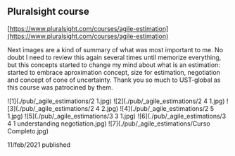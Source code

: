 ## Pluralsight course
[https://www.pluralsight.com/courses/agile-estimation](https://www.pluralsight.com/courses/agile-estimation)

Next images are a kind of summary of what was most important to me.
No doubt I need to review this again several times until memorize everything, but this concepts started to change my mind about what is an estimation: started to embrace aproximation concept, size for estimation, negotiation and concept of cone of uncertainty.
Thank you so much to UST-global as this course was patrocined by them.

![1](./pub/_agile_estimations/2 1.jpg)
![2](./pub/_agile_estimations/2 4 1.jpg)
![3](./pub/_agile_estimations/2 4 2.jpg)
![4](./pub/_agile_estimations/2 5 1.jpg)
![5](./pub/_agile_estimations/3 3 1.jpg)
![6](./pub/_agile_estimations/3 4 1 understanding negotiation.jpg)
![7](./pub/_agile_estimations/Curso Completo.jpg)



11/feb/2021 published
